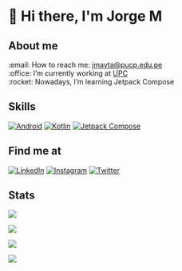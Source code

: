 # 👋 Hi there, I'm Jorge M

## About me
<p>
  :email: How to reach me: 
  <a href='mailto:jmayta@upc.edu.pe'>jmayta@pucp.edu.pe</a></br>
  :office: I’m currently working at <a href='https://www.upc.edu.pe/'>UPC</a></br>
  :rocket: Nowadays, I’m learning Jetpack Compose</br>
</p>  

## Skills
[![Android](https://img.shields.io/badge/Android-3DDC84?style=for-the-badge&logo=android&logoColor=white&labelColor=101010)](https://developer.android.com/)
[![Kotlin](https://img.shields.io/badge/Kotlin-0095D5?style=for-the-badge&logo=kotlin&logoColor=white&labelColor=101010)](https://kotlinlang.org/)
[![Jetpack Compose](https://img.shields.io/badge/Jetpack_Compose-3DDC84?style=for-the-badge&logo=android-studio&logoColor=white&labelColor=101010)](https://developer.android.com/jetpack/compose)

## Find me at
[![LinkedIn](https://img.shields.io/badge/LinkedIn-Jorge_Mayta-0077B5?style=for-the-badge&logo=linkedin&logoColor=white&labelColor=101010)](https://www.linkedin.com/in/jorgemayta/?locale=en_US)
[![Instagram](https://img.shields.io/badge/Instagram-@jmayta84-E4405F?style=for-the-badge&logo=instagram&logoColor=white&labelColor=101010)](https://www.instagram.com/jmayta84/)
[![Twitter](https://img.shields.io/badge/Twitter-@sleepy1984-1DA1F2?style=for-the-badge&logo=twitter&logoColor=white&labelColor=101010)](https://twitter.com/sleepy1984)

## Stats
<p><img align="center" src="https://github-readme-streak-stats.herokuapp.com/?user=jmayta1984"/></p>
<p><img align="center" src="https://github-readme-stats.vercel.app/api?username=jmayta1984&show_icons=true&count_private=true"/></p>
<p><img align="center" src="https://github-readme-stats.vercel.app/api/top-langs/?username=jmayta1984"/></p>

<a href="#"><img src="https://badges.pufler.dev/visits/jmayta1984/jmayta1984"></a> 
